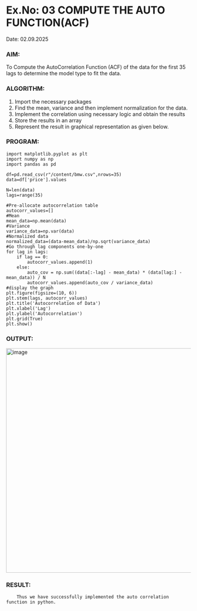 # Ex.No: 03   COMPUTE THE AUTO FUNCTION(ACF)
Date: 02.09.2025

### AIM:
To Compute the AutoCorrelation Function (ACF) of the data for the first 35 lags to determine the model
type to fit the data.
### ALGORITHM:
1. Import the necessary packages
2. Find the mean, variance and then implement normalization for the data.
3. Implement the correlation using necessary logic and obtain the results
4. Store the results in an array
5. Represent the result in graphical representation as given below.
### PROGRAM:
```
import matplotlib.pyplot as plt
import numpy as np
import pandas as pd

df=pd.read_csv(r"/content/bmw.csv",nrows=35)
data=df['price'].values

N=len(data)
lags=range(35)

#Pre-allocate autocorrelation table
autocorr_values=[]
#Mean
mean_data=np.mean(data)
#Variance
variance_data=np.var(data)
#Normalized data
normalized_data=(data-mean_data)/np.sqrt(variance_data)
#Go through lag components one-by-one
for lag in lags:
    if lag == 0:
        autocorr_values.append(1)
    else:
        auto_cov = np.sum((data[:-lag] - mean_data) * (data[lag:] - mean_data)) / N
        autocorr_values.append(auto_cov / variance_data)
#display the graph
plt.figure(figsize=(10, 6))
plt.stem(lags, autocorr_values)
plt.title('Autocorrelation of Data')
plt.xlabel('Lag')
plt.ylabel('Autocorrelation')
plt.grid(True)
plt.show()
```



### OUTPUT:
<img width="1003" height="610" alt="image" src="https://github.com/user-attachments/assets/38739a1c-6737-49ec-8706-19195a633e35" />

### RESULT:
        Thus we have successfully implemented the auto correlation function in python.
